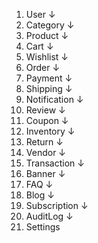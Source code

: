 1. User
   ↓
2. Category
   ↓
3. Product
   ↓
4. Cart
   ↓
5. Wishlist
   ↓
6. Order
   ↓
7. Payment
   ↓
8. Shipping
   ↓
9. Notification
   ↓
10. Review
   ↓
11. Coupon
   ↓
12. Inventory
   ↓
13. Return
   ↓
14. Vendor
   ↓
15. Transaction
   ↓
16. Banner
   ↓
17. FAQ
   ↓
18. Blog
   ↓
19. Subscription
   ↓
20. AuditLog
   ↓
21. Settings
